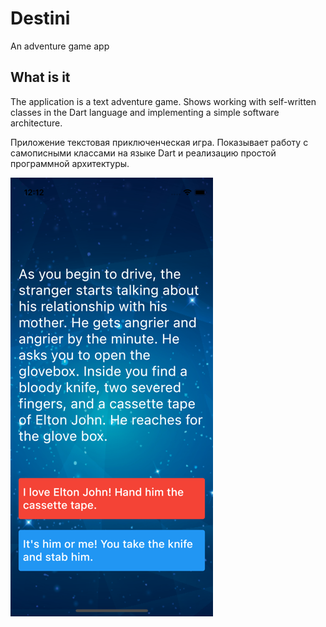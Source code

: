 # Destini

An adventure game app

## What is it

The application is a text adventure game. Shows working with self-written classes 
in the Dart language and implementing a simple software architecture.

Приложение текстовая приключенческая игра. Показывает работу с самописными классами 
на языке Dart и реализацию простой программной архитектуры.

![](/images/screenshot.png)